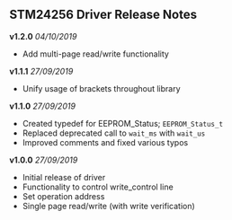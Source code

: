 ## STM24256 Driver Release Notes
**v1.2.0** *04/10/2019*

 - Add multi-page read/write functionality

**v1.1.1** *27/09/2019*

 - Unify usage of brackets throughout library

**v1.1.0** *27/09/2019*

 - Created typedef for EEPROM_Status; `EEPROM_Status_t`
 - Replaced deprecated call to `wait_ms` with `wait_us`
 - Improved comments and fixed various typos

**v1.0.0** *27/09/2019*

 - Initial release of driver
 - Functionality to control write_control line
 - Set operation address
 - Single page read/write (with write verification)
